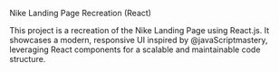Nike Landing Page Recreation (React)

This project is a recreation of the Nike Landing Page using React.js. It showcases a modern, responsive UI inspired by @javaScriptmastery, leveraging React components for a scalable and maintainable code structure.


